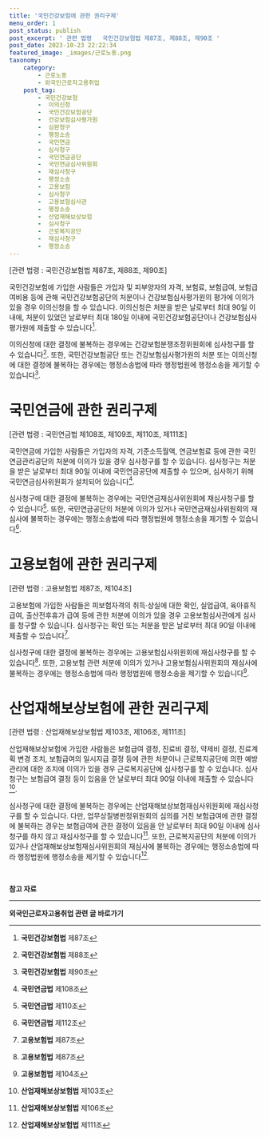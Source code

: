 ```yaml
---
title: '국민건강보험에 관한 권리구제'
menu_order: 1
post_status: publish
post_excerpt: ' 관련 법령   국민건강보험법 제87조, 제88조, 제90조 '
post_date: 2023-10-23 22:22:34
featured_image: _images/근로노동.png
taxonomy:
    category:
        - 근로노동
        - 외국인근로자고용취업
    post_tag:
        - 국민건강보험
        -  이의신청
        -  국민건강보험공단
        -  건강보험심사평가원
        -  심판청구
        -  행정소송
        -  국민연금
        -  심사청구
        -  국민연금공단
        -  국민연금심사위원회
        -  재심사청구
        -  행정소송
        -  고용보험
        -  심사청구
        -  고용보험심사관
        -  행정소송
        -  산업재해보상보험
        -  심사청구
        -  근로복지공단
        -  재심사청구
        -  행정소송
---
```



[관련 법령 : 국민건강보험법 제87조, 제88조, 제90조]

국민건강보험에 가입한 사람들은 가입자 및 피부양자의 자격, 보험료, 보험급여, 보험급여비용 등에 관해 국민건강보험공단의 처분이나 건강보험심사평가원의 평가에 이의가 있을 경우 이의신청을 할 수 있습니다. 이의신청은 처분을 받은 날로부터 최대 90일 이내에, 처분이 있었던 날로부터 최대 180일 이내에 국민건강보험공단이나 건강보험심사평가원에 제출할 수 있습니다[^1].

이의신청에 대한 결정에 불복하는 경우에는 건강보험분쟁조정위원회에 심사청구를 할 수 있습니다[^2]. 또한, 국민건강보험공단 또는 건강보험심사평가원의 처분 또는 이의신청에 대한 결정에 불복하는 경우에는 행정소송법에 따라 행정법원에 행정소송을 제기할 수 있습니다[^3].

# 국민연금에 관한 권리구제

[관련 법령 : 국민연금법 제108조, 제109조, 제110조, 제111조]

국민연금에 가입한 사람들은 가입자의 자격, 기준소득월액, 연금보험료 등에 관한 국민연금관리공단의 처분에 이의가 있을 경우 심사청구를 할 수 있습니다. 심사청구는 처분을 받은 날로부터 최대 90일 이내에 국민연금공단에 제출할 수 있으며, 심사하기 위해 국민연금심사위원회가 설치되어 있습니다[^4].

심사청구에 대한 결정에 불복하는 경우에는 국민연금재심사위원회에 재심사청구를 할 수 있습니다[^5]. 또한, 국민연금공단의 처분에 이의가 있거나 국민연금재심사위원회의 재심사에 불복하는 경우에는 행정소송법에 따라 행정법원에 행정소송을 제기할 수 있습니다[^6].

# 고용보험에 관한 권리구제

[관련 법령 : 고용보험법 제87조, 제104조]

고용보험에 가입한 사람들은 피보험자격의 취득·상실에 대한 확인, 실업급여, 육아휴직 급여, 출산전후휴가 급여 등에 관한 처분에 이의가 있을 경우 고용보험심사관에게 심사를 청구할 수 있습니다. 심사청구는 확인 또는 처분을 받은 날로부터 최대 90일 이내에 제출할 수 있습니다[^7].

심사청구에 대한 결정에 불복하는 경우에는 고용보험심사위원회에 재심사청구를 할 수 있습니다[^8]. 또한, 고용보험 관련 처분에 이의가 있거나 고용보험심사위원회의 재심사에 불복하는 경우에는 행정소송법에 따라 행정법원에 행정소송을 제기할 수 있습니다[^9].

# 산업재해보상보험에 관한 권리구제

[관련 법령 : 산업재해보상보험법 제103조, 제106조, 제111조]

산업재해보상보험에 가입한 사람들은 보험급여 결정, 진료비 결정, 약제비 결정, 진료계획 변경 조치, 보험급여의 일시지급 결정 등에 관한 처분이나 근로복지공단에 의한 예방관리에 대한 조치에 이의가 있을 경우 근로복지공단에 심사청구를 할 수 있습니다. 심사청구는 보험급여 결정 등이 있음을 안 날로부터 최대 90일 이내에 제출할 수 있습니다[^10].

심사청구에 대한 결정에 불복하는 경우에는 산업재해보상보험재심사위원회에 재심사청구를 할 수 있습니다. 다만, 업무상질병판정위원회의 심의를 거친 보험급여에 관한 결정에 불복하는 경우는 보험급여에 관한 결정이 있음을 안 날로부터 최대 90일 이내에 심사청구를 하지 않고 재심사청구를 할 수 있습니다[^11]. 또한, 근로복지공단의 처분에 이의가 있거나 산업재해보상보험재심사위원회의 재심사에 불복하는 경우에는 행정소송법에 따라 행정법원에 행정소송을 제기할 수 있습니다[^12].

<br>

**참고 자료**

[^1]: **국민건강보험법** 제87조
[^2]: **국민건강보험법** 제88조
[^3]: **국민건강보험법** 제90조
[^4]: **국민연금법** 제108조
[^5]: **국민연금법** 제110조
[^6]: **국민연금법** 제112조
[^7]: **고용보험법** 제87조
[^8]: **고용보험법** 제87조
[^9]: **고용보험법** 제104조
[^10]: **산업재해보상보험법** 제103조
[^11]: **산업재해보상보험법** 제106조
[^12]: **산업재해보상보험법** 제111조
<!-- wp:separator -->
<hr class="wp-block-separator has-alpha-channel-opacity"/>
<!-- /wp:separator -->

<!-- wp:group {"backgroundColor":"base","layout":{"type":"constrained"}} -->
<div class="wp-block-group has-base-background-color has-background"><!-- wp:paragraph {"align":"center","fontSize":"medium"} -->
<p class="has-text-align-center has-large-font-size"><strong>외국인근로자고용취업 관련 글 바로가기</strong></p>
<!-- /wp:paragraph -->


<!-- wp:latest-posts {"categories":[{"id":10884,"count":19,"description":"","link":"https://uknowlaw.com/category/%ec%99%b8%ea%b5%ad%ec%9d%b8%ea%b7%bc%eb%a1%9c%ec%9e%90%ea%b3%a0%ec%9a%a9%ec%b7%a8%ec%97%85/","name":"외국인근로자고용취업","slug":"외국인근로자고용취업","taxonomy":"category","parent":0,"meta":[],"_links":{"self":[{"href":"https://uknowlaw.com/wp-json/wp/v2/categories/10884"}],"collection":[{"href":"https://uknowlaw.com/wp-json/wp/v2/categories"}],"about":[{"href":"https://uknowlaw.com/wp-json/wp/v2/taxonomies/category"}],"wp:post_type":[{"href":"https://uknowlaw.com/wp-json/wp/v2/posts?categories=10884"}],"curies":[{"name":"wp","href":"https://api.w.org/{rel}","templated":true}]}}],"postsToShow":100,"excerptLength":28,"postLayout":"grid","columns":2,"featuredImageAlign":"left","featuredImageSizeSlug":"large","fontSize":18px} /--></div>
<!-- /wp:group -->